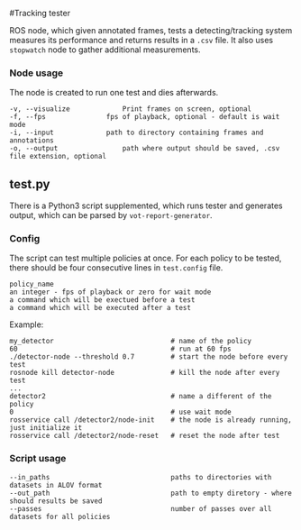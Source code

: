 #Tracking tester

ROS node, which given annotated frames, tests a detecting/tracking system
measures its performance and returns results in a `.csv` file.
It also uses `stopwatch` node to gather additional measurements.

### Node usage

The node is created to run one test and dies afterwards.

```
-v, --visualize				Print frames on screen, optional
-f, --fps				fps of playback, optional - default is wait mode
-i, --input				path to directory containing frames and annotations
-o, --output				path where output should be saved, .csv file extension, optional
```

## test.py

There is a Python3 script supplemented, which runs tester and generates output,
which can be parsed by `vot-report-generator`.

### Config

The script can test multiple policies at once. For each policy to be tested,
there should be four consecutive lines in `test.config` file.

```
policy_name
an integer - fps of playback or zero for wait mode
a command which will be exectued before a test
a command which will be executed after a test
```

Example:

```
my_detector                             # name of the policy
60                                      # run at 60 fps
./detector-node --threshold 0.7         # start the node before every test
rosnode kill detector-node              # kill the node after every test
...
detector2                               # name a different of the policy
0                                       # use wait mode
rosservice call /detector2/node-init    # the node is already running, just initialize it
rosservice call /detector2/node-reset   # reset the node after test
```

### Script usage

```
--in_paths                              paths to directories with datasets in ALOV format 
--out_path                              path to empty diretory - where should results be saved
--passes                                number of passes over all datasets for all policies
```
